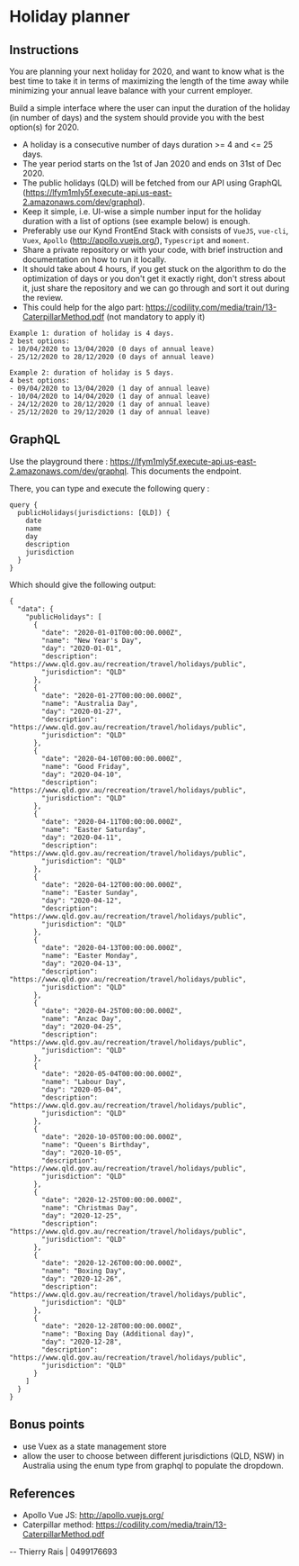 # Holiday planner

## Instructions

You are planning your next holiday for 2020, and want to know what is the best time to take it in terms of maximizing the length of the time away while minimizing your annual leave balance with your current employer.

Build a simple interface where the user can input the duration of the holiday (in number of days) and the system should provide you with the best option(s) for 2020.

- A holiday is a consecutive number of days duration >= 4 and <= 25 days.
- The year period starts on the 1st of Jan 2020 and ends on 31st of Dec 2020.
- The public holidays (QLD) will be fetched from our API using GraphQL (https://lfym1mly5f.execute-api.us-east-2.amazonaws.com/dev/graphql).
- Keep it simple, i.e. UI-wise a simple number input for the holiday duration with a list of options (see example below) is enough.
- Preferably use our Kynd FrontEnd Stack with consists of `VueJS`, `vue-cli`, `Vuex`, `Apollo` (http://apollo.vuejs.org/), `Typescript` and `moment`. 
- Share a private repository or with your code, with brief instruction and documentation on how to run it locally.
- It should take about 4 hours, if you get stuck on the algorithm to do the optimization of days or you don't get it exactly right, don't stress about it, just share the repository and we can go through and sort it out during the review.
- This could help for the algo part: https://codility.com/media/train/13-CaterpillarMethod.pdf (not mandatory to apply it)

```
Example 1: duration of holiday is 4 days.
2 best options: 
- 10/04/2020 to 13/04/2020 (0 days of annual leave)
- 25/12/2020 to 28/12/2020 (0 days of annual leave)

Example 2: duration of holiday is 5 days.
4 best options: 
- 09/04/2020 to 13/04/2020 (1 day of annual leave)
- 10/04/2020 to 14/04/2020 (1 day of annual leave)
- 24/12/2020 to 28/12/2020 (1 day of annual leave)
- 25/12/2020 to 29/12/2020 (1 day of annual leave)

```

## GraphQL

Use the playground there : https://lfym1mly5f.execute-api.us-east-2.amazonaws.com/dev/graphql. This documents the endpoint.

There, you can type and execute the following query :
```
query {
  publicHolidays(jurisdictions: [QLD]) {
    date
    name
    day
    description
    jurisdiction
  }
}
```

Which should give the following output:
```
{
  "data": {
    "publicHolidays": [
      {
        "date": "2020-01-01T00:00:00.000Z",
        "name": "New Year's Day",
        "day": "2020-01-01",
        "description": "https://www.qld.gov.au/recreation/travel/holidays/public",
        "jurisdiction": "QLD"
      },
      {
        "date": "2020-01-27T00:00:00.000Z",
        "name": "Australia Day",
        "day": "2020-01-27",
        "description": "https://www.qld.gov.au/recreation/travel/holidays/public",
        "jurisdiction": "QLD"
      },
      {
        "date": "2020-04-10T00:00:00.000Z",
        "name": "Good Friday",
        "day": "2020-04-10",
        "description": "https://www.qld.gov.au/recreation/travel/holidays/public",
        "jurisdiction": "QLD"
      },
      {
        "date": "2020-04-11T00:00:00.000Z",
        "name": "Easter Saturday",
        "day": "2020-04-11",
        "description": "https://www.qld.gov.au/recreation/travel/holidays/public",
        "jurisdiction": "QLD"
      },
      {
        "date": "2020-04-12T00:00:00.000Z",
        "name": "Easter Sunday",
        "day": "2020-04-12",
        "description": "https://www.qld.gov.au/recreation/travel/holidays/public",
        "jurisdiction": "QLD"
      },
      {
        "date": "2020-04-13T00:00:00.000Z",
        "name": "Easter Monday",
        "day": "2020-04-13",
        "description": "https://www.qld.gov.au/recreation/travel/holidays/public",
        "jurisdiction": "QLD"
      },
      {
        "date": "2020-04-25T00:00:00.000Z",
        "name": "Anzac Day",
        "day": "2020-04-25",
        "description": "https://www.qld.gov.au/recreation/travel/holidays/public",
        "jurisdiction": "QLD"
      },
      {
        "date": "2020-05-04T00:00:00.000Z",
        "name": "Labour Day",
        "day": "2020-05-04",
        "description": "https://www.qld.gov.au/recreation/travel/holidays/public",
        "jurisdiction": "QLD"
      },
      {
        "date": "2020-10-05T00:00:00.000Z",
        "name": "Queen's Birthday",
        "day": "2020-10-05",
        "description": "https://www.qld.gov.au/recreation/travel/holidays/public",
        "jurisdiction": "QLD"
      },
      {
        "date": "2020-12-25T00:00:00.000Z",
        "name": "Christmas Day",
        "day": "2020-12-25",
        "description": "https://www.qld.gov.au/recreation/travel/holidays/public",
        "jurisdiction": "QLD"
      },
      {
        "date": "2020-12-26T00:00:00.000Z",
        "name": "Boxing Day",
        "day": "2020-12-26",
        "description": "https://www.qld.gov.au/recreation/travel/holidays/public",
        "jurisdiction": "QLD"
      },
      {
        "date": "2020-12-28T00:00:00.000Z",
        "name": "Boxing Day (Additional day)",
        "day": "2020-12-28",
        "description": "https://www.qld.gov.au/recreation/travel/holidays/public",
        "jurisdiction": "QLD"
      }
    ]
  }
}
```


## Bonus points 

- use Vuex as a state management store
- allow the user to choose between different jurisdictions (QLD, NSW) in Australia using the enum type from graphql to populate the dropdown.


## References

- Apollo Vue JS: http://apollo.vuejs.org/
- Caterpillar method: https://codility.com/media/train/13-CaterpillarMethod.pdf




-- 
Thierry Rais | 0499176693
